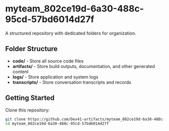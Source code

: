 # myteam_802ce19d-6a30-488c-95cd-57bd6014d27f
A structured repository with dedicated folders for organization.

## Folder Structure

- **code/** - Store all source code files
- **artifacts/** - Store build outputs, documentation, and other generated content
- **logs/** - Store application and system logs
- **transcripts/** - Store conversation transcripts and records

## Getting Started

Clone this repository:
```bash
git clone https://github.com/Dev41-artifacts/myteam_802ce19d-6a30-488c-95cd-57bd6014d27f
cd myteam_802ce19d-6a30-488c-95cd-57bd6014d27f
```
